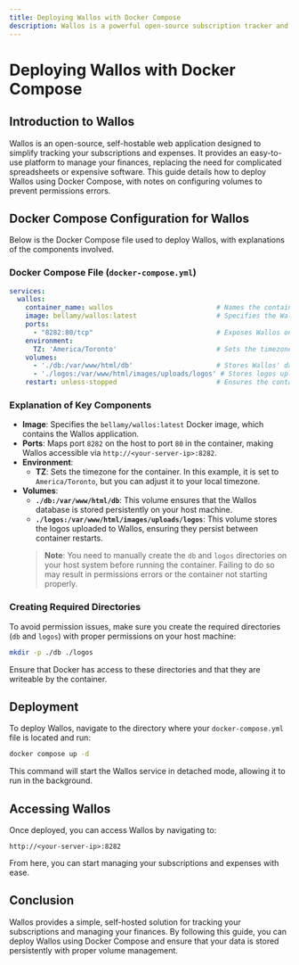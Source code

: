 ```yaml
---
title: Deploying Wallos with Docker Compose
description: Wallos is a powerful open-source subscription tracker and financial management tool. This guide provides steps for deploying Wallos using Docker Compose, with important notes on setting up volumes to avoid permissions errors.
---
```


# Deploying Wallos with Docker Compose

## Introduction to Wallos

Wallos is an open-source, self-hostable web application designed to simplify tracking your subscriptions and expenses. It provides an easy-to-use platform to manage your finances, replacing the need for complicated spreadsheets or expensive software. This guide details how to deploy Wallos using Docker Compose, with notes on configuring volumes to prevent permissions errors.

## Docker Compose Configuration for Wallos

Below is the Docker Compose file used to deploy Wallos, with explanations of the components involved.

### Docker Compose File (`docker-compose.yml`)

```yaml
services:
  wallos:
    container_name: wallos                          # Names the container for easier management.
    image: bellamy/wallos:latest                    # Specifies the Wallos Docker image.
    ports:
      - "8282:80/tcp"                               # Exposes Wallos on port 8282.
    environment:
      TZ: 'America/Toronto'                         # Sets the timezone for the container.
    volumes:
      - './db:/var/www/html/db'                     # Stores Wallos' database for persistent data.
      - './logos:/var/www/html/images/uploads/logos' # Stores logos uploaded to the app.
    restart: unless-stopped                         # Ensures the container restarts automatically unless manually stopped.
```

### Explanation of Key Components

- **Image**: Specifies the `bellamy/wallos:latest` Docker image, which contains the Wallos application.
- **Ports**: Maps port `8282` on the host to port `80` in the container, making Wallos accessible via `http://<your-server-ip>:8282`.
- **Environment**:
  - **TZ**: Sets the timezone for the container. In this example, it is set to `America/Toronto`, but you can adjust it to your local timezone.
- **Volumes**:
  - **`./db:/var/www/html/db`**: This volume ensures that the Wallos database is stored persistently on your host machine.
  - **`./logos:/var/www/html/images/uploads/logos`**: This volume stores the logos uploaded to Wallos, ensuring they persist between container restarts.
  > **Note**: You need to manually create the `db` and `logos` directories on your host system before running the container. Failing to do so may result in permissions errors or the container not starting properly.

### Creating Required Directories

To avoid permission issues, make sure you create the required directories (`db` and `logos`) with proper permissions on your host machine:

```bash
mkdir -p ./db ./logos
```

Ensure that Docker has access to these directories and that they are writeable by the container.

## Deployment

To deploy Wallos, navigate to the directory where your `docker-compose.yml` file is located and run:

```bash
docker compose up -d
```

This command will start the Wallos service in detached mode, allowing it to run in the background.

## Accessing Wallos

Once deployed, you can access Wallos by navigating to:

```
http://<your-server-ip>:8282
```

From here, you can start managing your subscriptions and expenses with ease.

## Conclusion

Wallos provides a simple, self-hosted solution for tracking your subscriptions and managing your finances. By following this guide, you can deploy Wallos using Docker Compose and ensure that your data is stored persistently with proper volume management.
